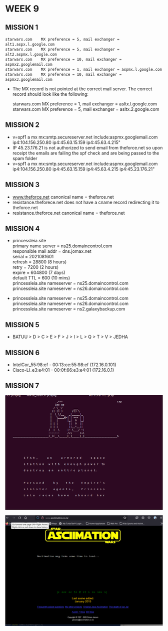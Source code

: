 # WEEK 9

## MISSION 1

    starwars.com    MX preference = 5, mail exchanger = alt1.aspx.l.google.com  
    starwars.com    MX preference = 5, mail exchanger = alt2.aspmx.l.google.com
    starwars.com    MX preference = 10, mail exchanger = aspmx2.googlemail.com
    starwars.com    MX preference = 1, mail exchanger = aspmx.l.google.com
    starwars.com    MX preference = 10, mail exchanger = aspmx3.googlemail.com

- The MX record is not pointed at the correct mail server. The correct record should look like the following:

    starwars.com MX preference = 1, mail exchanger = asltx.l.google.com  
    starwars.com MX preference = 5, mail exchanger = asltx.2.google.com

## MISSION 2

-   v=spf1 a mx mx:smtp.secureserver.net include:aspmx.googlemail.com ip4:104.156.250.80 ip4:45.63.15.159 ip4:45.63.4.215"
-   IP 45.23.176.21 is not authorized to send email from theforce.net so upon receipt the emails are failing the spf check and are being passed to the spam folder
-   v=spf1 a mx mx:smtp.secureserver.net include:aspmx.googlemail.com ip4:104.156.250.80 ip4:45.63.15.159 ip4:45.63.4.215 ip4:45.23.176.21"

## MISSION 3

-   www.theforce.net        canonical name = theforce.net
-   resistance.theforece.net does not have a cname record redirecting it to theforce.net
-   resistance.theforce.net canonical name = theforce.net

## MISSION 4

- princessleia.site  
primary name server = ns25.domaincontrol.com  
responsible mail addr = dns.jomax.net  
serial  = 2021081601  
refresh = 28800 (8 hours)  
retry   = 7200 (2 hours)  
expire  = 604800 (7 days)  
default TTL = 600 (10 mins)  
princessleia.site       nameserver = ns25.domaincontrol.com  
princessleia.site       nameserver = ns26.domaincontrol.com

-   princessleia.site nameserver = ns25.domaincontrol.com  
princessleia.site nameserver = ns26.domaincontrol.com  
princessleia.site nameserver = ns2.galaxybackup.com

## MISSION 5

-   BATUU > D > C > E > F > J > I > L > Q > T > V > JEDHA

## MISSION 6

-   IntelCor_55:98:ef - 00:13:ce:55:98:ef (172.16.0.101)
-   Cisco-LI_e3:e4:01 - 00:0f:66:e3:e4:01 (172.16.0.1)

## MISSION 7

![Mission_7_result_1](https://github.com/mikehemming/UofM_cybersecurity/blob/main/Week_09_Homework/Mission_7_screenshots/Mission%206_results.png)

![Mission_7_result-2](https://github.com/mikehemming/UofM_cybersecurity/blob/main/Week_09_Homework/Mission_7_screenshots/Mission%206_results_2.png)


